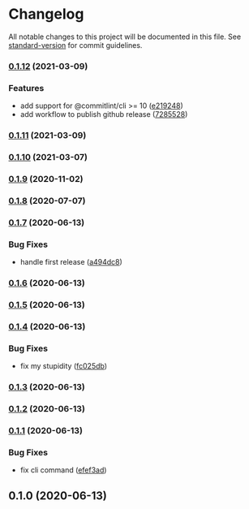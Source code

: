# Changelog

All notable changes to this project will be documented in this file. See [standard-version](https://github.com/conventional-changelog/standard-version) for commit guidelines.

### [0.1.12](https://github.com/feryardiant/read-changelog/compare/v0.1.11...v0.1.12) (2021-03-09)


### Features

* add support for @commitlint/cli >= 10 ([e219248](https://github.com/feryardiant/read-changelog/commit/e21924851511986f5045881542bf870ef73c5de9))
* add workflow to publish github release ([7285528](https://github.com/feryardiant/read-changelog/commit/7285528179b71a3668195023842b24a1a843968d))

### [0.1.11](https://github.com/feryardiant/read-changelog/compare/v0.1.10...v0.1.11) (2021-03-09)

### [0.1.10](https://github.com/feryardiant/read-changelog/compare/v0.1.9...v0.1.10) (2021-03-07)

### [0.1.9](https://github.com/feryardiant/read-changelog/compare/v0.1.8...v0.1.9) (2020-11-02)

### [0.1.8](https://github.com/feryardiant/read-changelog/compare/v0.1.7...v0.1.8) (2020-07-07)

### [0.1.7](https://github.com/feryardiant/read-changelog/compare/v0.1.6...v0.1.7) (2020-06-13)


### Bug Fixes

* handle first release ([a494dc8](https://github.com/feryardiant/read-changelog/commit/a494dc89a7c64f5b7bb7257a197256187704363b))

### [0.1.6](https://github.com/feryardiant/read-changelog/compare/v0.1.5...v0.1.6) (2020-06-13)

### [0.1.5](https://github.com/feryardiant/read-changelog/compare/v0.1.4...v0.1.5) (2020-06-13)

### [0.1.4](https://github.com/feryardiant/read-changelog/compare/v0.1.3...v0.1.4) (2020-06-13)


### Bug Fixes

* fix my stupidity ([fc025db](https://github.com/feryardiant/read-changelog/commit/fc025db95db982b324c0c39cf74c3ebfc85eb531))

### [0.1.3](https://github.com/feryardiant/read-changelog/compare/v0.1.2...v0.1.3) (2020-06-13)

### [0.1.2](https://github.com/feryardiant/read-changelog/compare/v0.1.1...v0.1.2) (2020-06-13)

### [0.1.1](https://github.com/feryardiant/read-changelog/compare/v0.1.0...v0.1.1) (2020-06-13)


### Bug Fixes

* fix cli command ([efef3ad](https://github.com/feryardiant/read-changelog/commit/efef3adaf147bab64b484526cc55d9e8bf5897c0))

## 0.1.0 (2020-06-13)
